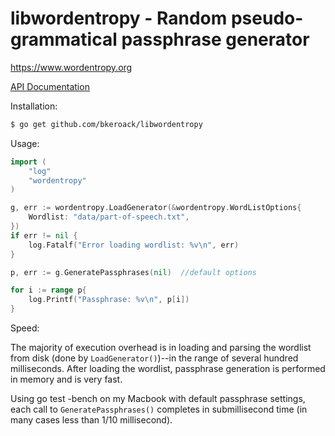 libwordentropy - Random pseudo-grammatical passphrase generator
===============================================================

https://www.wordentropy.org

[API Documentation](http://godoc.org/github.com/bkeroack/libwordentropy)

Installation:

```bash
$ go get github.com/bkeroack/libwordentropy
```

Usage:

```go
import (
	"log"
	"wordentropy"
)

g, err := wordentropy.LoadGenerator(&wordentropy.WordListOptions{
	Wordlist: "data/part-of-speech.txt",
})
if err != nil {
	log.Fatalf("Error loading wordlist: %v\n", err)
}

p, err := g.GeneratePassphrases(nil)  //default options

for i := range p{
	log.Printf("Passphrase: %v\n", p[i])	
}
```

Speed:

The majority of execution overhead is in loading and parsing the wordlist from disk (done by ``LoadGenerator()``)--in the range of several hundred milliseconds. After loading the wordlist, passphrase generation is performed in memory and is very fast.

Using go test -bench on my Macbook with default passphrase settings, each call to ``GeneratePassphrases()`` completes in submillisecond time (in many cases less than 1/10 millisecond).